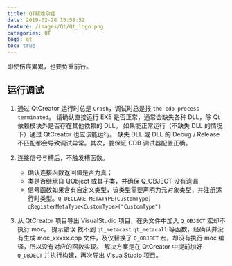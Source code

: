```yaml
---
title: QT疑难杂症
date: 2019-02-28 15:58:52
feature: /images/Qt/Qt_logo.png
categories: QT
tags: qt
toc: true
---
```


即使伤痕累累，也要负重前行。

<!-- More -->

## 运行调试
1. 通过 QtCreator 运行时总是 `Crash`，调试时总是报 `the cdb process terminated`。
   请确认直接运行 EXE 是否正常，通常会缺失各种 DLL，除 Qt 依赖模块外是否存在其他依赖的 DLL。
   如果能正常运行（不缺失 DLL 的情况下）通过 QtCreator 也应该能运行。
   缺失 DLL 或 DLL 的 Debug / Release 不匹配都会导致调试异常。其次，要保证 CDB 调试器配置正确。

1. 连接信号与槽后，不触发槽函数。
   * 确认连接函数返回值是否为真；
   * 类是否继承自 QObject 或其子类，并确保 Q_OBJECT 没有遗漏
   * 信号函数如果含有自定义类型，该类型需要声明为元对象类型，并注册运行时类型。`Q_DECLARE_METATYPE(CustomType)` `qRegisterMetaType<CustomType>("CustomType")`

1. 从 QtCreator 项目导出 VisualStudio 项目，在头文件中加入 `Q_OBJECT` 宏却不执行 moc。
   提示错误 找不到 `qt_metacast` `qt_metacall` 等函数，经确认并没有生成 moc_xxxxx.cpp 文件，及仅替换了 `Q_OBJECT` 宏，却没有执行 moc 编译，所以没有对应的函数实现。
   解决方案是在 QtCreator 中提前加好 `Q_OBJECT` 并执行构建，再次导出 VisualStudio 项目。
